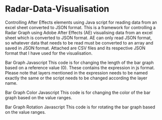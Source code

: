 # Radar-Data-Visualisation
Controlling After Effects elements using Java script for reading data from an excel sheet converted to JSON format.
This is a framework for controlling a Radar Graph using Adobe After Effects (AE) visualising data from an excel sheet which is converted to JSON format.
AE can only read JSON format, so whatever data that needs to be read must be converted to an array and saved in JSON format. Attached are CSV files and its respective JSON format that I have used for the visualisation.

Bar Graph Javascript
This code is for changing the length of the bar graph based on a reference value (0).
These contains the expression in js format. Please note that layers mentioned in the expression needs to be named exactly the same or 
the script needs to be changed according the layer name.

Bar Graph Color Javascript
This code is for changing the color of the bar graph based on the value ranges.

Bar Graph Rotation Javascript
This code is for rotating the bar graph based on the value ranges.
